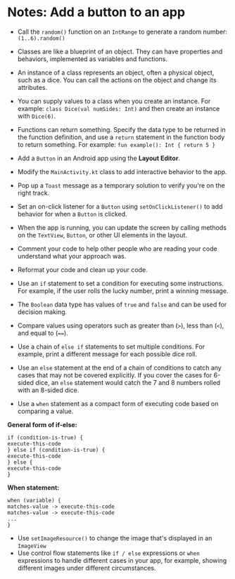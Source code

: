 # Notes: Add a button to an app

- Call the `random()` function on an `IntRange` to generate a random number: `(1..6).random()`
- Classes are like a blueprint of an object. They can have properties and behaviors, implemented as variables and functions.
- An instance of a class represents an object, often a physical object, such as a dice. You can call the actions on the object and change its attributes.
- You can supply values to a class when you create an instance. For example: `class Dice(val numSides: Int)` and then create an instance with `Dice(6)`.
- Functions can return something. Specify the data type to be returned in the function definition, and use a `return` statement in the function body to return something. For example: `fun example(): Int { return 5 }`

- Add a `Button` in an Android app using the **Layout Editor**.
- Modify the `MainActivity.kt` class to add interactive behavior to the app.
- Pop up a `Toast` message as a temporary solution to verify you're on the right track.
- Set an on-click listener for a `Button` using `setOnClickListener()` to add behavior for when a `Button` is clicked.
- When the app is running, you can update the screen by calling methods on the `TextView`, `Button`, or other UI elements in the layout.
- Comment your code to help other people who are reading your code understand what your approach was.
- Reformat your code and clean up your code.

- Use an `if` statement to set a condition for executing some instructions. For example, if the user rolls the lucky number, print a winning message.
- The `Boolean` data type has values of `true` and `false` and can be used for decision making.
- Compare values using operators such as greater than (`>`), less than (`<`), and equal to (`==`).
- Use a chain of `else if` statements to set multiple conditions. For example, print a different message for each possible dice roll.
- Use an `else` statement at the end of a chain of conditions to catch any cases that may not be covered explicitly. If you cover the cases for 6-sided dice, an `else` statement would catch the 7 and 8 numbers rolled with an 8-sided dice.
- Use a `when` statement as a compact form of executing code based on comparing a value.

**General form of if-else:**
```
if (condition-is-true) {
execute-this-code
} else if (condition-is-true) {
execute-this-code
} else {
execute-this-code
}
```

**When statement:**
```
when (variable) {
matches-value -> execute-this-code
matches-value -> execute-this-code
...
}
```

- Use `setImageResource()` to change the image that's displayed in an `ImageView`
- Use control flow statements like `if / else` expressions or `when` expressions to handle different cases in your app, for example, showing different images under different circumstances.